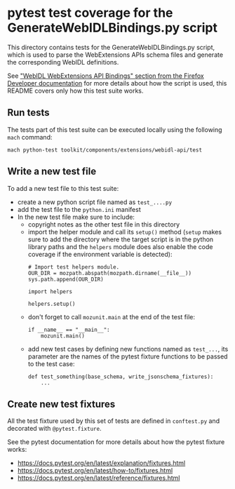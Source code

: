 pytest test coverage for the GenerateWebIDLBindings.py script
=============================================================

This directory contains tests for the GenerateWebIDLBindings.py script,
which is used to parse the WebExtensions APIs schema files and generate
the corresponding WebIDL definitions.

See ["WebIDL WebExtensions API Bindings" section from the Firefox Developer documentation](https://firefox-source-docs.mozilla.org/toolkit/components/extensions/webextensions/webidl_bindings.html)
for more details about how the script is used, this README covers only how
this test suite works.

Run tests
---------

The tests part of this test suite can be executed locally using the following `mach` command:

```
mach python-test toolkit/components/extensions/webidl-api/test
```

Write a new test file
---------------------

To add a new test file to this test suite:
- create a new python script file named as `test_....py`
- add the test file to the `python.ini` manifest
- In the new test file make sure to include:
  - copyright notes as the other test file in this directory
  - import the helper module and call its `setup()` method (`setup` makes sure to add
    the directory where the target script is in the python library paths and the
    `helpers` module does also enable the code coverage if the environment variable
    is detected):
    ```
    # Import test helpers module.
    OUR_DIR = mozpath.abspath(mozpath.dirname(__file__))
    sys.path.append(OUR_DIR)

    import helpers

    helpers.setup() 
    ```
  - don't forget to call `mozunit.main` at the end of the test file:
    ```
    if __name__ == "__main__":
        mozunit.main()
    ```
  - add new test cases by defining new functions named as `test_...`,
    its parameter are the names of the pytest fixture functions to
    be passed to the test case:
    ```
    def test_something(base_schema, write_jsonschema_fixtures):
        ...
    ```
Create new test fixtures
------------------------

All the test fixture used by this set of tests are defined in `conftest.py`
and decorated with `@pytest.fixture`.

See the pytest documentation for more details about how the pytest fixture works:
- https://docs.pytest.org/en/latest/explanation/fixtures.html
- https://docs.pytest.org/en/latest/how-to/fixtures.html
- https://docs.pytest.org/en/latest/reference/fixtures.html
